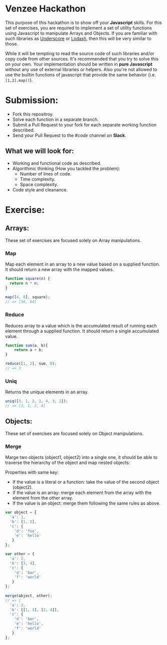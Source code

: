 # Venzee Hackathon

This purpose of this hackathon is to show off your **Javascript** skills. For this set of exercises, you are required to implement a set of utility functions using Javascript to manipulate Arrays and Objects. If you are familiar with such libraries as [Underscore](http://underscorejs.org/) or [Lodash](https://lodash.com), then this will be very similar to those.

While it will be tempting to read the source code of such libraries and/or copy code from other sources. It's recommended that you try to solve this on your own. Your implementation should be written in **pure Javascript** without any use of external libraries or helpers. Also you're not allowed to use the builtin functions of javascript that provide the same behavior (i.e. `[1,2].map()`).


# Submission:


- Fork this repositroy.
- Solve each function in a separate branch.
- Submit a Pull Request to your fork for each separate working function described.
- Send your Pull Request to the *#code* channel on **Slack**.

## What we will look for:

- Working and functional code as described.
- Algorithmic thinking (How you tackled the problem):
  - Number of lines of code.
  - Time complexity.
  - Space complexity.
- Code style and cleanance.


# Exercise:

## Arrays:

These set of exercises are focused solely on Array manipulations.

### Map

Map each element in an array to a new value based on a supplied function. It should return a new array with the mapped values.

```javascript
function square(n) {
  return n * n;
}
 
map([4, 8], square);
// => [16, 64]
```


### Reduce

Reduces array to a value which is the accumulated result of running each element through a supplied function. It should return a single accumulated value.

```javascript
function sum(a, b){
	return a + b;
}

reduce([1, 2], sum, 0);
// => 3
``` 

### Uniq

Returns the unique elements in an array.

```javascript
uniq([3, 1, 2, 1, 4, 3, 2]);
// => [3, 1, 2, 4]
```

## Objects:

These set of exercises are focused solely on Object manipulations.

### Merge

Marge two objects (object1, object2) into a single one, it should be able to traverse the hierarchy of the object and map nested objects:

Properties with same key: 

- If the value is a literal or a function: take the value of the second object (object2).
- If the value is an array: merge each element from the array with the element from the other array.
- If the value is an object: merge them following the same rules as above.


```javascript
var object = {
  'a': 1,
  'b': [1, 2],
  'c': {
    'd': 'foo',
    'e': 'hello'
   }
};

var other = {
  'a': 2,
  'b': [3, 4],
  'c': {
    'd': 'bar',
    'f': 'world'
   }
};
 
merge(object, other);
// => {
  'a': 2,
  'b': [[1, 3], [2, 4]],
  'c': {
    'd': 'bar',
    'e': 'hello',
    'f': 'world'
   }
};
```
